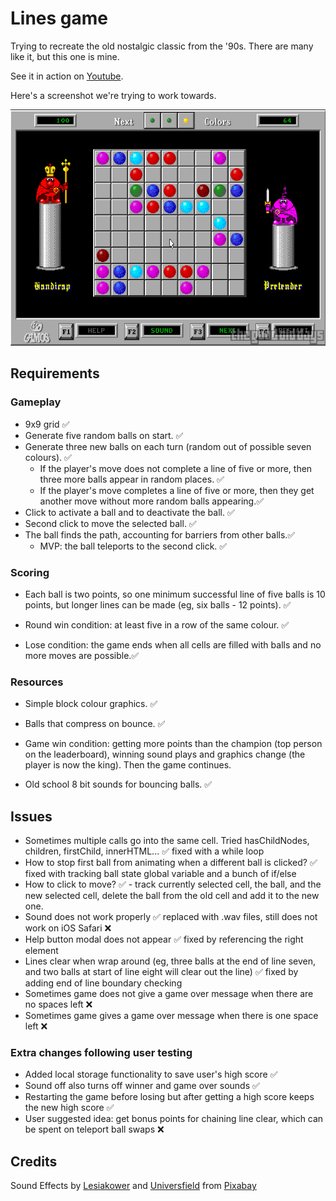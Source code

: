 # Lines game

Trying to recreate the old nostalgic classic from the '90s. There are many like it, but this one is mine.

See it in action on [Youtube](https://www.youtube.com/watch?v=8GI4A-FGZKE).

Here's a screenshot we're trying to work towards.

![Color Lines game screenshot](/images/original-game-image.png "Color Lines Game")

## Requirements

### Gameplay

- 9x9 grid ✅
- Generate five random balls on start. ✅
- Generate three new balls on each turn (random out of possible seven colours). ✅
  - If the player's move does not complete a line of five or more, then three more balls appear in random places. ✅
  - If the player's move completes a line of five or more, then they get another move without more random balls appearing.✅
- Click to activate a ball and to deactivate the ball. ✅
- Second click to move the selected ball. ✅
- The ball finds the path, accounting for barriers from other balls.✅
  - MVP: the ball teleports to the second click. ✅

### Scoring

- Each ball is two points, so one minimum successful line of five balls is 10 points, but longer lines can be made (eg, six balls - 12 points). ✅

- Round win condition: at least five in a row of the same colour. ✅

- Lose condition: the game ends when all cells are filled with balls and no more moves are possible.✅

### Resources

- Simple block colour graphics. ✅

- Balls that compress on bounce. ✅

- Game win condition: getting more points than the champion (top person on the leaderboard), winning sound plays and graphics change (the player is now the king). Then the game continues.

- Old school 8 bit sounds for bouncing balls. ✅

## Issues

- Sometimes multiple calls go into the same cell. Tried hasChildNodes, children, firstChild, innerHTML... ✅ fixed with a while loop
- How to stop first ball from animating when a different ball is clicked? ✅ fixed with tracking ball state global variable and a bunch of if/else
- How to click to move? ✅ - track currently selected cell, the ball, and the new selected cell, delete the ball from the old cell and add it to the new one.
- Sound does not work properly ✅ replaced with .wav files, still does not work on iOS Safari ❌
- Help button modal does not appear ✅ fixed by referencing the right element
- Lines clear when wrap around (eg, three balls at the end of line seven, and two balls at start of line eight will clear out the line) ✅ fixed by adding end of line boundary checking
- Sometimes game does not give a game over message when there are no spaces left ❌
- Sometimes game gives a game over message when there is one space left ❌

### Extra changes following user testing

- Added local storage functionality to save user's high score ✅
- Sound off also turns off winner and game over sounds ✅
- Restarting the game before losing but after getting a high score keeps the new high score ✅
- User suggested idea: get bonus points for chaining line clear, which can be spent on teleport ball swaps ❌

## Credits

Sound Effects by <a href="https://pixabay.com/users/lesiakower-25701529/?utm_source=link-attribution&utm_medium=referral&utm_campaign=music&utm_content=151796">Lesiakower</a>
and <a href="https://pixabay.com/users/universfield-28281460/?utm_source=link-attribution&utm_medium=referral&utm_campaign=music&utm_content=323603">Universfield</a> from <a href="https://pixabay.com/sound-effects//?utm_source=link-attribution&utm_medium=referral&utm_campaign=music&utm_content=323603">Pixabay</a>

